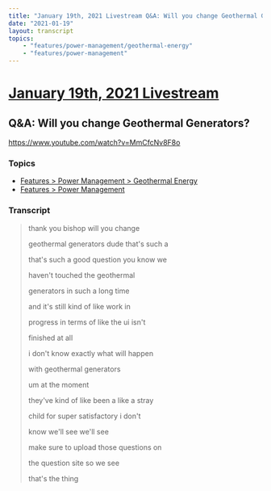 ```yaml
---
title: "January 19th, 2021 Livestream Q&A: Will you change Geothermal Generators?"
date: "2021-01-19"
layout: transcript
topics:
    - "features/power-management/geothermal-energy"
    - "features/power-management"
---
```

# [January 19th, 2021 Livestream](../2021-01-19.md)
## Q&A: Will you change Geothermal Generators?
https://www.youtube.com/watch?v=MmCfcNv8F8o

### Topics
* [Features > Power Management > Geothermal Energy](../topics/features/power-management/geothermal-energy.md)
* [Features > Power Management](../topics/features/power-management.md)

### Transcript

> thank you bishop will you change
> 
> geothermal generators dude that's such a
> 
> that's such a good question you know we
> 
> haven't touched the geothermal
> 
> generators in such a long time
> 
> and it's still kind of like work in
> 
> progress in terms of like the ui isn't
> 
> finished at all
> 
> i don't know exactly what will happen
> 
> with geothermal generators
> 
> um at the moment
> 
> they've kind of like been a like a stray
> 
> child for super satisfactory i don't
> 
> know we'll see we'll see
> 
> make sure to upload those questions on
> 
> the question site so we see
> 
> that's the thing
> 
